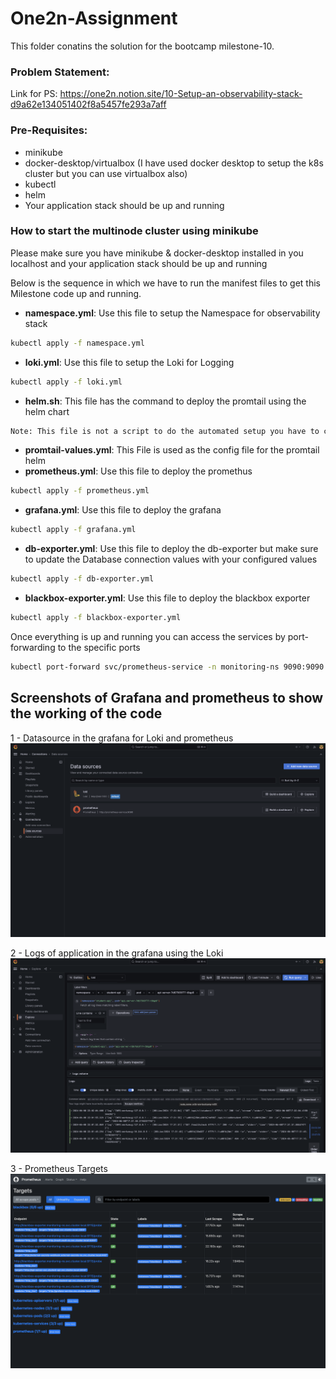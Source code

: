 
# One2n-Assignment
This folder conatins the solution for the bootcamp milestone-10. 

### Problem Statement:
Link for PS: https://one2n.notion.site/10-Setup-an-observability-stack-d9a62e134051402f8a5457fe293a7aff
### Pre-Requisites:
* minikube 
* docker-desktop/virtualbox (I have used docker desktop to setup the k8s cluster but 
you can use virtualbox also) 
* kubectl
* helm
* Your application stack should be up and running

### How to start the multinode cluster using minikube 
Please make sure you have minikube & docker-desktop installed in you localhost and your application stack should be up and running

Below is the sequence in which we have to run the manifest files to get this Milestone code up and running.


* **namespace.yml**: Use this file to setup the Namespace for observability stack
```bash
kubectl apply -f namespace.yml
```
* **loki.yml**: Use this file to setup the Loki for Logging
```bash
kubectl apply -f loki.yml
```
* **helm.sh**: This file has the command to deploy the promtail using the helm chart
```bash
Note: This file is not a script to do the automated setup you have to copy and paste the command to do the setup. 
```
* **promtail-values.yml**: This File is used as the config file for the promtail helm 
* **prometheus.yml**: Use this file to deploy the promethus  
```bash
kubectl apply -f prometheus.yml
```
* **grafana.yml**: Use this file to deploy the grafana  
```bash
kubectl apply -f grafana.yml
```
* **db-exporter.yml**: Use this file to deploy the db-exporter but make sure to update the Database connection values with your configured values
```bash
kubectl apply -f db-exporter.yml
```
* **blackbox-exporter.yml**: Use this file to deploy the blackbox exporter 
```bash
kubectl apply -f blackbox-exporter.yml
```

Once everything is up and running you can access the services by port-forwarding to the specific ports
```bash
kubectl port-forward svc/prometheus-service -n monitoring-ns 9090:9090
```

## Screenshots of Grafana and prometheus to show the working of the code

1 - Datasource in the grafana for Loki and prometheus 
![plot](milestone-10/screenshots/Grafana-Datasource.png)

2 - Logs of application in the grafana using the Loki 
![plot](milestone-10/screenshots/Grafana-Loki.png)

3 - Prometheus Targets
![plot](milestone-10/screenshots/Prometheus-target.png)  